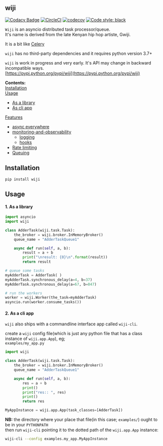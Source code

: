 ## wiji          


[![Codacy Badge](https://api.codacy.com/project/badge/Grade/f0b4b7a07da24e90bdb7743d0e6b9240)](https://www.codacy.com/app/komuw/wiji)
[![CircleCI](https://circleci.com/gh/komuw/wiji.svg?style=svg)](https://circleci.com/gh/komuw/wiji)
[![codecov](https://codecov.io/gh/komuw/wiji/branch/master/graph/badge.svg)](https://codecov.io/gh/komuw/wiji)
[![Code style: black](https://img.shields.io/badge/code%20style-black-000000.svg)](https://github.com/komuw/wiji)



`Wiji` is an asyncio distributed task processor/queue.       
It's name is derived from the late Kenyan hip hop artiste, Gwiji.      

It is a bit like [Celery](https://github.com/celery/celery)        
 
`wiji` has no third-party dependencies and it requires python version 3.7+
  
`wiji` is work in progress and very early. It's API may change in backward incompatible ways.              
[https://pypi.python.org/pypi/wiji](https://pypi.python.org/pypi/wiji)                 

**Contents:**          
[Installation](#installation)         
[Usage](#usage)                  
  + [As a library](#1-as-a-library)            
  + [As cli app](#2-as-a-cli-app)            

[Features](#features)               
  + [async everywhere](#1-async-everywhere)            
  + [monitoring-and-observability](#2-monitoring-and-observability)            
    + [logging](#21-logging)            
    + [hooks](#22-hooks)
  + [Rate limiting](#3-rate-limiting)                     
  + [Queuing](#5-queuing)            


## Installation

```shell
pip install wiji
```           


## Usage

#### 1. As a library
```python
import asyncio
import wiji

class AdderTask(wiji.task.Task):
    the_broker = wiji.broker.InMemoryBroker()
    queue_name = "AdderTaskQueue1"

    async def run(self, a, b):
        result = a + b
        print("\nresult: {0}\n".format(result))
        return result

# queue some tasks
myAdderTask = AdderTask( )
myAdderTask.synchronous_delay(a=4, b=37)
myAdderTask.synchronous_delay(a=67, b=847)

# run the workers
worker = wiji.Worker(the_task=myAdderTask)
asyncio.run(worker.consume_tasks())
```

#### 2. As a cli app
`wiji` also ships with a commandline interface app called `wiji-cli`.             
                
create a `wiji` config file(which is just any python file that has a class instance of `wiji.app.App`), eg;             
`examples/my_app.py`                 
```python
import wiji

class AdderTask(wiji.task.Task):
    the_broker = wiji.broker.InMemoryBroker()
    queue_name = "AdderTaskQueue1"

    async def run(self, a, b):
        res = a + b
        print()
        print("res:: ", res)
        print()
        return res

MyAppInstance = wiji.app.App(task_classes=[AdderTask])
```          
**NB:** the directory where your place that file(in this case; `examples/`) ought to be in your `PYTHONPATH`               
then run `wiji-cli` pointing it to the dotted path of the `wiji.app.App` instance:     

```bash
wiji-cli --config examples.my_app.MyAppInstance
```
